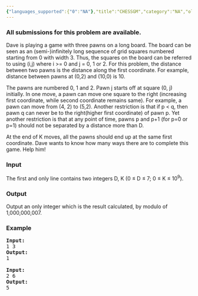 ```yaml
---
{"languages_supported":{"0":"NA"},"title":"CHESSGM","category":"NA","old_version":true,"problem_code":"CHESSGM","tags":{"0":"NA"},"layout":"problem"}
---
```


<h3> All submissions for this problem are available. </h3><p>Dave is playing a game with three pawns on a long board. The board can be seen as an (semi-)infinitely long sequence of grid squares numbered starting from 0 with width 3. Thus, the squares on the board can be referred to using (i,j) where i &gt;= 0 and j = 0, 1 or 2. For this problem, the distance between two pawns is the distance along the first coordinate. For example, distance between pawns at (0,2) and (10,0) is 10.</p>
<p>The pawns are numbered 0, 1 and 2. Pawn j starts off at square (0, j) initially. In one move, a pawn can move one square to the right (increasing first coordinate, while second coordinate remains same). For example, a pawn can move from (4, 2) to (5,2). Another restriction is that  if  p &lt; q, then pawn q can never be to the right(higher first coordinate) of pawn p. Yet another restriction is that at any point of time, pawns p and p+1 (for p=0 or p=1) should not be separated by a distance more than D.</p>
<p>At the end of K moves, all the pawns should end up at the same first coordinate. Dave wants to know how many ways there are to complete this game. Help him!</p>

<h3>Input</h3>
<p>The first and only line contains two integers D, K (0 ≤ D ≤ 7; 0 ≤ K ≤ 10<sup>9</sup>).

<h3>Output</h3>
</p><p>Output an only integer which is the result calculated, by modulo of 1,000,000,007.

<h3>Example</h3>

<pre>
<b>Input:</b>
1 3
<b>Output:</b>
1

<b>Input:</b>
2 6
<b>Output:</b>
5
</pre></p>    
